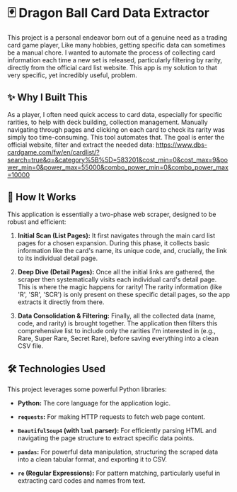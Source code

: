 # 🃏 Dragon Ball Card Data Extractor

This project is a personal endeavor born out of a genuine need as a trading card game player, Like many hobbies, getting specific data can sometimes be a manual chore. I wanted to automate the process of collecting card information each time a new set is released, particularly filtering by rarity, directly from the official card list website. This app is my solution to that very specific, yet incredibly useful, problem.

## ✨ Why I Built This

As a player, I often need quick access to card data, especially for specific rarities, to help with deck building, collection management. Manually navigating through pages and clicking on each card to check its rarity was simply too time-consuming. This tool automates that. 
The goal is enter the official website, filter and extract the needed data:
https://www.dbs-cardgame.com/fw/en/cardlist/?search=true&q=&category%5B%5D=583201&cost_min=0&cost_max=9&power_min=0&power_max=55000&combo_power_min=0&combo_power_max=10000

## 🚀 How It Works 

This application is essentially a two-phase web scraper, designed to be robust and efficient:

1. **Initial Scan (List Pages):** It first navigates through the main card list pages for a chosen expansion. During this phase, it collects basic information like the card's name, its unique code, and, crucially, the link to its individual detail page.

2. **Deep Dive (Detail Pages):** Once all the initial links are gathered, the scraper then systematically visits each individual card's detail page. This is where the magic happens for rarity! The rarity information (like 'R', 'SR', 'SCR') is only present on these specific detail pages, so the app extracts it directly from there.

3. **Data Consolidation & Filtering:** Finally, all the collected data (name, code, and rarity) is brought together. The application then filters this comprehensive list to include only the rarities I'm interested in (e.g., Rare, Super Rare, Secret Rare), before saving everything into a clean CSV file.

## 🛠️ Technologies Used

This project leverages some powerful Python libraries:

* **Python:** The core language for the application logic.

* **`requests`:** For making HTTP requests to fetch web page content.

* **`BeautifulSoup4` (with `lxml` parser):** For efficiently parsing HTML and navigating the page structure to extract specific data points.

* **`pandas`:** For powerful data manipulation, structuring the scraped data into a clean tabular format, and exporting it to CSV.

* **`re` (Regular Expressions):** For pattern matching, particularly useful in extracting card codes and names from text.




